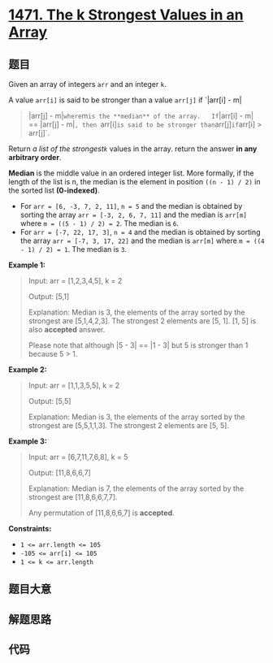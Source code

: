 # [1471. The k Strongest Values in an Array](https://leetcode.com/problems/the-k-strongest-values-in-an-array/)

## 题目

Given an array of integers `arr` and an integer `k`.

A value `arr[i]` is said to be stronger than a value `arr[j]` if `|arr[i] - m|
> |arr[j] - m|` where `m` is the **median** of the array.  
If `|arr[i] - m| == |arr[j] - m|`, then `arr[i]` is said to be stronger than
`arr[j]` if `arr[i] > arr[j]`.

Return _a list of the strongest`k`_ values in the array. return the answer
**in any arbitrary order**.

**Median** is the middle value in an ordered integer list. More formally, if
the length of the list is n, the median is the element in position `((n - 1) /
2)` in the sorted list **(0-indexed)**.

  * For `arr = [6, -3, 7, 2, 11]`, `n = 5` and the median is obtained by sorting the array `arr = [-3, 2, 6, 7, 11]` and the median is `arr[m]` where `m = ((5 - 1) / 2) = 2`. The median is `6`.
  * For `arr = [-7, 22, 17, 3]`, `n = 4` and the median is obtained by sorting the array `arr = [-7, 3, 17, 22]` and the median is `arr[m]` where `m = ((4 - 1) / 2) = 1`. The median is `3`.



**Example 1:**

> Input: arr = [1,2,3,4,5], k = 2
> 
> Output: [5,1]
> 
> Explanation: Median is 3, the elements of the array sorted by the strongest are [5,1,4,2,3]. The strongest 2 elements are [5, 1]. [1, 5] is also **accepted** answer.
> 
> Please note that although |5 - 3| == |1 - 3| but 5 is stronger than 1 because 5 > 1.

**Example 2:**

> Input: arr = [1,1,3,5,5], k = 2
> 
> Output: [5,5]
> 
> Explanation: Median is 3, the elements of the array sorted by the strongest are [5,5,1,1,3]. The strongest 2 elements are [5, 5].

**Example 3:**

> Input: arr = [6,7,11,7,6,8], k = 5
> 
> Output: [11,8,6,6,7]
> 
> Explanation: Median is 7, the elements of the array sorted by the strongest are [11,8,6,6,7,7].
> 
> Any permutation of [11,8,6,6,7] is **accepted**.

**Constraints:**

  * `1 <= arr.length <= 105`
  * `-105 <= arr[i] <= 105`
  * `1 <= k <= arr.length`


## 题目大意

## 解题思路

## 代码

```javascript

```


